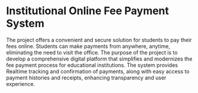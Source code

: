 # Institutional Online Fee Payment System

The project offers a convenient and secure solution for students to pay their fees online. Students can 
make payments from anywhere, anytime, eliminating the need to visit the office. The purpose of the 
project is to develop a comprehensive digital platform that simplifies and modernizes the fee payment 
process for educational institutions. The system provides Realtime tracking and confirmation of 
payments, along with easy access to payment histories and receipts, enhancing transparency and user 
experience.
